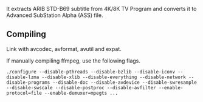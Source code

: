 It extracts ARIB STD-B69 subtitle from 4K/8K TV Program and converts it to Advanced SubStation Alpha (ASS) file.

## Compiling

Link with avcodec, avformat, avutil and expat.

If manually compiling ffmpeg, use the following flags.

    ./configure --disable-pthreads --disable-bzlib --disable-iconv --disable-lzma --disable-xlib --disable-everything --disable-network --disable-programs --disable-doc --disable-avdevice --disable-swresample --disable-swscale --disable-postproc --disable-avfilter --enable-protocol=file --enable-demuxer=mpegts ...
